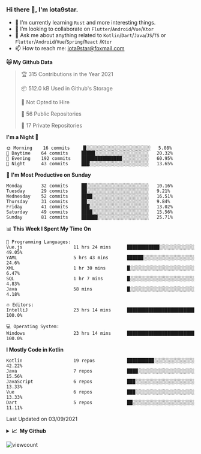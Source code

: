 ### Hi there 👋, I'm iota9star.

- 🌱 I’m currently learning `Rust` and more interesting things.
- 👯 I’m looking to collaborate on `Flutter`/`Android`/`Vue`/`Ktor`
- 💬 Ask me about anything related to `Kotlin`/`Dart`/`Java`/`JS`/`TS` or `Flutter`/`Android`/`Vue`/`Spring`/`React`
  /`Ktor`
- 📫 How to reach me: [iota9star@foxmail.com](iota9star@foxmail.com)



<!--START_SECTION:waka-->
**🐱 My Github Data** 

> 🏆 315 Contributions in the Year 2021
 > 
> 📦 512.0 kB Used in Github's Storage 
 > 
> 🚫 Not Opted to Hire
 > 
> 📜 56 Public Repositories 
 > 
> 🔑 17 Private Repositories  
 > 
**I'm a Night 🦉** 

```text
🌞 Morning    16 commits     █░░░░░░░░░░░░░░░░░░░░░░░░   5.08% 
🌆 Daytime    64 commits     █████░░░░░░░░░░░░░░░░░░░░   20.32% 
🌃 Evening    192 commits    ███████████████░░░░░░░░░░   60.95% 
🌙 Night      43 commits     ███░░░░░░░░░░░░░░░░░░░░░░   13.65%

```
📅 **I'm Most Productive on Sunday** 

```text
Monday       32 commits     ██░░░░░░░░░░░░░░░░░░░░░░░   10.16% 
Tuesday      29 commits     ██░░░░░░░░░░░░░░░░░░░░░░░   9.21% 
Wednesday    52 commits     ████░░░░░░░░░░░░░░░░░░░░░   16.51% 
Thursday     31 commits     ██░░░░░░░░░░░░░░░░░░░░░░░   9.84% 
Friday       41 commits     ███░░░░░░░░░░░░░░░░░░░░░░   13.02% 
Saturday     49 commits     ████░░░░░░░░░░░░░░░░░░░░░   15.56% 
Sunday       81 commits     ██████░░░░░░░░░░░░░░░░░░░   25.71%

```


📊 **This Week I Spent My Time On** 

```text
💬 Programming Languages: 
Vue.js                   11 hrs 24 mins      ████████████░░░░░░░░░░░░░   49.05% 
YAML                     5 hrs 43 mins       ██████░░░░░░░░░░░░░░░░░░░   24.6% 
XML                      1 hr 30 mins        █░░░░░░░░░░░░░░░░░░░░░░░░   6.47% 
SQL                      1 hr 7 mins         █░░░░░░░░░░░░░░░░░░░░░░░░   4.83% 
Java                     58 mins             █░░░░░░░░░░░░░░░░░░░░░░░░   4.18%

🔥 Editors: 
IntelliJ                 23 hrs 14 mins      █████████████████████████   100.0%

💻 Operating System: 
Windows                  23 hrs 14 mins      █████████████████████████   100.0%

```

**I Mostly Code in Kotlin** 

```text
Kotlin                   19 repos            ██████████░░░░░░░░░░░░░░░   42.22% 
Java                     7 repos             ████░░░░░░░░░░░░░░░░░░░░░   15.56% 
JavaScript               6 repos             ███░░░░░░░░░░░░░░░░░░░░░░   13.33% 
Vue                      6 repos             ███░░░░░░░░░░░░░░░░░░░░░░   13.33% 
Dart                     5 repos             ██░░░░░░░░░░░░░░░░░░░░░░░   11.11%

```



 Last Updated on 03/09/2021
<!--END_SECTION:waka-->

<details>
  <summary><b>📈&nbsp;&nbsp;My Github</b></summary>
  <br>
  <img src='https://github-profile-trophy.vercel.app/?username=iota9star'>
  <img src='https://bad-apple-github-readme.vercel.app/api?show_bg=1&username=iota9star&hide_title=true'>
  <img src='http://cr-skills-chart-widget.azurewebsites.net/api/api?username=iota9star'>
</details>


![viewcount](https://count.getloli.com/get/@iota9star?theme=rule34)
